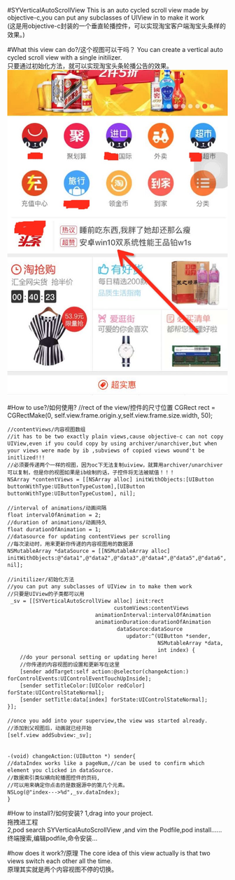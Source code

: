 #SYVerticalAutoScrollView
This is an auto cycled scroll view made by objective-c,you can put any subclasses of UIView in to make it work<br>(这是用objective-c封装的一个垂直轮播控件，可以实现淘宝客户端淘宝头条样的效果。)


#What this view can do?/这个视图可以干吗？
You can create a vertical auto cycled scroll view with a single initilizer. <br>
只要通过初始化方法，就可以实现淘宝头条轮播公告的效果。
![demopic](https://github.com/shionIsMyName/SYVerticalAutoScrollView/blob/branch_A/show2.png)


#How to use?/如何使用?
    //rect of the view/控件的尺寸位置
    CGRect rect = CGRectMake(0, self.view.frame.origin.y,self.view.frame.size.width, 50);
    
    //contentViews/内容视图数组
    //it has to be two exactly plain views,cause objective-c can not copy UIView,even if you could copy by using archiver/unarchiver,but when your views were made by ib ,subviews of copied views wound't be initlized!!!
    //必须要传递两个一样的视图，因为oc下无法复制uiview，就算用archiver/unarchiver可以复制，但是你的视图如果是ib绘制的话，子控件将无法被赋值！！！
    NSArray *contentViews = [[NSArray alloc] initWithObjects:[UIButton buttonWithType:UIButtonTypeCustom],[UIButton buttonWithType:UIButtonTypeCustom], nil];
    
    //interval of animations/动画间隔
    float intervalOfAnimation = 2;
    //duration of animations/动画持久
    float durationOfAnimation = 1;
    //datasource for updating contentViews per scrolling
    //每次滚动时，用来更新你传递的内容视图用的数据源
    NSMutableArray *dataSource = [[NSMutableArray alloc] initWithObjects:@"data1",@"data2",@"data3",@"data4",@"data5",@"data6", nil];
    
    //initilizer/初始化方法
    //you can put any subclasses of UIView in to make them work
    //只要是UIView的子类都可以用
     _sv = [[SYVerticalAutoScrollView alloc] init:rect
                                      customViews:contentViews
                                animationInterval:intervalOfAnimation
                                animationDuration:durationOfAnimation
                                       dataSource:dataSource
                                          updator:^(UIButton *sender,
                                                    NSMutableArray *data,
                                                    int index) {
        //do your personal setting or updating here!
        //你传递的内容视图的设置和更新写在这里
        [sender addTarget:self action:@selector(changeAction:) forControlEvents:UIControlEventTouchUpInside];
        [sender setTitleColor:[UIColor redColor] forState:UIControlStateNormal];
        [sender setTitle:data[index] forState:UIControlStateNormal];
    }];
    
    //once you add into your superview,the view was started already.
    //添加到父视图后，动画就已经开始
    [self.view addSubview:_sv];
    
    
    -(void) changeAction:(UIButton *) sender{
    //dataIndex works like a pageNum,//can be used to confirm which element you clicked in dataSource.
    //数据索引类似横向轮播图控件的页码,
    //可以用来确定你点击的是数据源中的第几个元素。
    NSLog(@"index--->%d",_sv.dataIndex);
    }
   
  
#How to install?/如何安装?
1,drag into your project.<br>拖拽进工程 <br>
2,pod search SYVerticalAutoScrollView ,and vim the Podfile,pod install...... <br>终端搜索,编辑podfile,命令安装...


#how does it work?/原理
The core idea of this view actually is that two views switch each other all the time. <br>
原理其实就是两个内容视图不停的切换。

